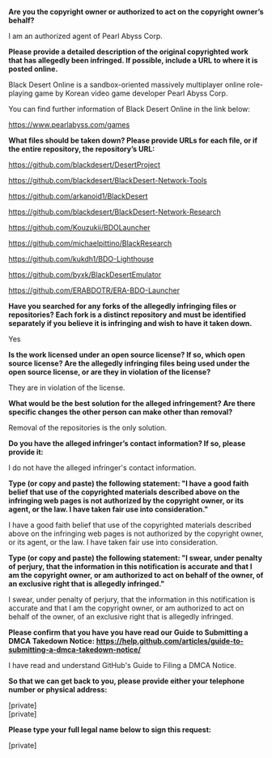 **Are you the copyright owner or authorized to act on the copyright owner’s behalf?**



I am an authorized agent of Pearl Abyss Corp.



**Please provide a detailed description of the original copyrighted work that has allegedly been infringed. If possible, include a URL to where it is posted online.**



Black Desert Online is a sandbox-oriented massively multiplayer online role-playing game by Korean video game developer Pearl Abyss Corp.

You can find further information of Black Desert Online in the link below:

https://www.pearlabyss.com/games



**What files should be taken down? Please provide URLs for each file, or if the entire repository, the repository’s URL:**



https://github.com/blackdesert/DesertProject

https://github.com/blackdesert/BlackDesert-Network-Tools

https://github.com/arkanoid1/BlackDesert

https://github.com/blackdesert/BlackDesert-Network-Research

https://github.com/Kouzukii/BDOLauncher

https://github.com/michaelpittino/BlackResearch

https://github.com/kukdh1/BDO-Lighthouse

https://github.com/byxk/BlackDesertEmulator

https://github.com/ERABDOTR/ERA-BDO-Launcher



**Have you searched for any forks of the allegedly infringing files or repositories? Each fork is a distinct repository and must be identified separately if you believe it is infringing and wish to have it taken down.**



Yes



**Is the work licensed under an open source license? If so, which open source license? Are the allegedly infringing files being used under the open source license, or are they in violation of the license?**



They are in violation of the license.



**What would be the best solution for the alleged infringement? Are there specific changes the other person can make other than removal?**



Removal of the repositories is the only solution.



**Do you have the alleged infringer’s contact information? If so, please provide it:**



I do not have the alleged infringer's contact information.



**Type (or copy and paste) the following statement: "I have a good faith belief that use of the copyrighted materials described above on the infringing web pages is not authorized by the copyright owner, or its agent, or the law. I have taken fair use into consideration."**



I have a good faith belief that use of the copyrighted materials described above on the infringing web pages is not authorized by the copyright owner, or its agent, or the law. I have taken fair use into consideration.



**Type (or copy and paste) the following statement: "I swear, under penalty of perjury, that the information in this notification is accurate and that I am the copyright owner, or am authorized to act on behalf of the owner, of an exclusive right that is allegedly infringed."**



I swear, under penalty of perjury, that the information in this notification is accurate and that I am the copyright owner, or am authorized to act on behalf of the owner, of an exclusive right that is allegedly infringed.



**Please confirm that you have you have read our Guide to Submitting a DMCA Takedown Notice: https://help.github.com/articles/guide-to-submitting-a-dmca-takedown-notice/**



I have read and understand GitHub's Guide to Filing a DMCA Notice.



**So that we can get back to you, please provide either your telephone number or physical address:**



[private]  
[private]  


**Please type your full legal name below to sign this request:**



[private]  
